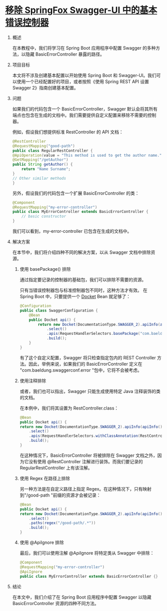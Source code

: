 # [移除 SpringFox Swagger-UI 中的基本错误控制器](https://www.baeldung.com/spring-swagger-remove-error-controller)

1. 概述

    在本教程中，我们将学习在 Spring Boot 应用程序中配置 Swagger 的多种方法，以隐藏 BasicErrorController 暴露的路径。

2. 项目目标

    本文将不涉及创建基本配置以开始使用 Spring Boot 和 Swagger-UI。我们可以使用一个已经配置好的项目，或者按照《使用 Spring REST API 设置 Swagger 2》指南创建基本配置。

3. 问题

    如果我们的代码包含一个 BasicErrorController，Swagger 默认会将其所有端点也包含在生成的文档中。我们需要提供自定义配置来移除不需要的控制器。

    例如，假设我们想提供标准 RestController 的 API 文档：

    ```java
    @RestController
    @RequestMapping("good-path")
    public class RegularRestController {
    @ApiOperation(value = "This method is used to get the author name.")
    @GetMapping("/getAuthor")
    public String getAuthor() {
        return "Name Surname";
    }
    // Other similar methods
    }
    ```

    另外，假设我们的代码包含一个扩展 BasicErrorController 的类：

    ```java
    @Component
    @RequestMapping("my-error-controller")
    public class MyErrorController extends BasicErrorController {
        // basic constructor
    }
    ```

    我们可以看到，my-error-controller 已包含在生成的文档中。

4. 解决方案

    在本节中，我们将介绍四种不同的解决方案，以从 Swagger 文档中排除资源。

    1. 使用 basePackage() 排除

        通过指定要记录的控制器的基础包，我们可以排除不需要的资源。

        只有当错误控制器包与标准控制器包不同时，这种方法才有效。
        在 Spring Boot 中，只要提供一个 [Docket](http://springfox.github.io/springfox/javadoc/2.7.0/index.html?springfox/documentation/spring/web/plugins/Docket.html) Bean 就足够了：

        ```java
        @Configuration
        public class SwaggerConfiguration {
            @Bean
            public Docket api() {
                return new Docket(DocumentationType.SWAGGER_2).apiInfo(apiInfo())
                    .select()
                    .apis(RequestHandlerSelectors.basePackage("com.baeldung.swaggerconf.controller"))
                    .build();
            }
        }
        ```

        有了这个自定义配置，Swagger 将只检查指定包内的 REST Controller 方法。因此，举例来说，如果我们的 BasicErrorController 定义在 "com.baeldung.swaggerconf.error "包中，它将不会被考虑。

    2. 使用注释排除

        或者，我们也可以指出，Swagger 只能生成使用特定 Java 注释装饰的类的文档。

        在本例中，我们将其设置为 RestController.class：

        ```java
        @Bean
        public Docket api() {
        return new Docket(DocumentationType.SWAGGER_2).apiInfo(apiInfo())
            .select()
            .apis(RequestHandlerSelectors.withClassAnnotation(RestController.class))
            .build();
        }
        ```

        在这种情况下，BasicErrorController 将被排除在 Swagger 文档之外，因为它没有使用 @RestController 注解进行装饰。而我们要记录的 RegularRestController 上有该注解。

    3. 使用 Regex 在路径上排除

        另一种方法是在自定义路径上指定 Regex。在这种情况下，只有映射到"/good-path "前缀的资源才会被记录：

        ```java
        @Bean
        public Docket api() {
        return new Docket(DocumentationType.SWAGGER_2).apiInfo(apiInfo())
            .select()
            .paths(regex("/good-path/.*"))
            .build();
        }
        ```

    4. 使用 @ApiIgnore 排除

        最后，我们可以使用注解 @ApiIgnore 将特定类从 Swagger 中排除：

        ```java
        @Component
        @RequestMapping("my-error-controller")
        @ApiIgnore 
        public class MyErrorController extends BasicErrorController {}
        ```

5. 结论

    在本文中，我们介绍了在 Spring Boot 应用程序中配置 Swagger 以隐藏 BasicErrorController 资源的四种不同方法。
